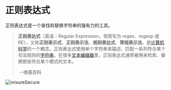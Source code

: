 # 正则表达式

正则表达式是一个查找和替换字符串的强有力的工具。

> **正则表达式**（英语：Regular Expression，常简写为 regex、regexp 或 RE），又称**正则表示式**、**正则表示法**、**规则表达式**、**常规表示法**，是[计算机科学](https://zh.wikipedia.org/wiki/计算机科学)的一个概念。正则表达式使用单个字符串来描述、匹配一系列符合某个句法规则的[字符串](https://zh.wikipedia.org/wiki/字符串)。在很多[文本编辑器](https://zh.wikipedia.org/wiki/文本编辑器)里，正则表达式通常被用来检索、替换那些符合某个模式的文本。
>
> ​ --维基百科

<img :src="$withBase('/img/regex/reg.jpg')" alt="mixureSecure">
